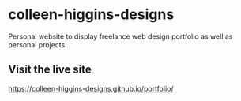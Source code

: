# colleen-higgins-designs
Personal website to display freelance web design portfolio as well as personal projects.

## Visit the live site
https://colleen-higgins-designs.github.io/portfolio/
